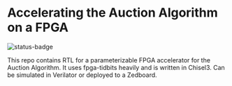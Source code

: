 Accelerating the Auction Algorithm on a FPGA
=======================

![status-badge](https://github.com/erlingrj/auction-accelerator/workflows/Continuous%20Integration/badge.svg)


This repo contains RTL for a parameterizable FPGA accelerator for the Auction Algorithm.
It uses fpga-tidbits heavily and is written in Chisel3. Can be simulated in Verilator or deployed to a Zedboard.
